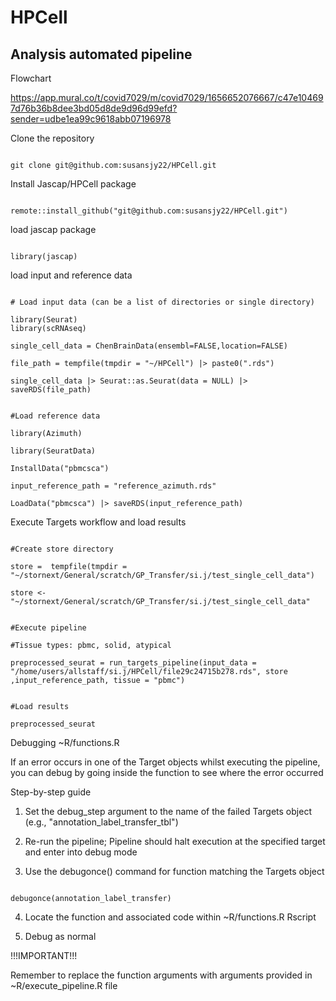 # HPCell

## Analysis automated pipeline

Flowchart

https://app.mural.co/t/covid7029/m/covid7029/1656652076667/c47e104697d76b36b8dee3bd05d8de9d96d99efd?sender=udbe1ea99c9618abb07196978

Clone the repository

```{r}

git clone git@github.com:susansjy22/HPCell.git

```

Install Jascap/HPCell package 

```{r}

remote::install_github("git@github.com:susansjy22/HPCell.git")

```

load jascap package 

```{r}

library(jascap)

```

load input and reference data


```{r}

# Load input data (can be a list of directories or single directory)

library(Seurat)
library(scRNAseq)

single_cell_data = ChenBrainData(ensembl=FALSE,location=FALSE)

file_path = tempfile(tmpdir = "~/HPCell") |> paste0(".rds")

single_cell_data |> Seurat::as.Seurat(data = NULL) |> saveRDS(file_path)


#Load reference data 

library(Azimuth)

library(SeuratData)

InstallData("pbmcsca")

input_reference_path = "reference_azimuth.rds"

LoadData("pbmcsca") |> saveRDS(input_reference_path)

```

Execute Targets workflow and load results


```{r}

#Create store directory 

store =  tempfile(tmpdir = "~/stornext/General/scratch/GP_Transfer/si.j/test_single_cell_data")

store <- "~/stornext/General/scratch/GP_Transfer/si.j/test_single_cell_data"


#Execute pipeline

#Tissue types: pbmc, solid, atypical

preprocessed_seurat = run_targets_pipeline(input_data = "/home/users/allstaff/si.j/HPCell/file29c24715b278.rds", store ,input_reference_path, tissue = "pbmc")


#Load results

preprocessed_seurat

```

Debugging ~R/functions.R

If an error occurs in one of the Target objects whilst executing the pipeline, you can debug by going inside the function to see where the error occurred

Step-by-step guide

1. Set the debug_step argument to the name of the failed Targets object (e.g., "annotation_label_transfer_tbl")

2. Re-run the pipeline; Pipeline should halt execution at the specified target and enter into debug mode 

3. Use the debugonce() command for function matching the Targets object 

```{r}

debugonce(annotation_label_transfer)

```
4. Locate the function and associated code within ~R/functions.R Rscript

5. Debug as normal 

!!!IMPORTANT!!! 
   
   Remember to replace the function arguments with arguments provided in ~R/execute_pipeline.R file


